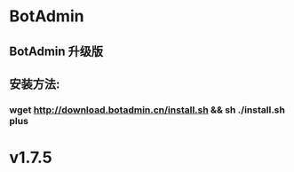 # BotAdmin
## BotAdmin 升级版
## 安装方法:
### wget http://download.botadmin.cn/install.sh && sh ./install.sh plus
# v1.7.5
